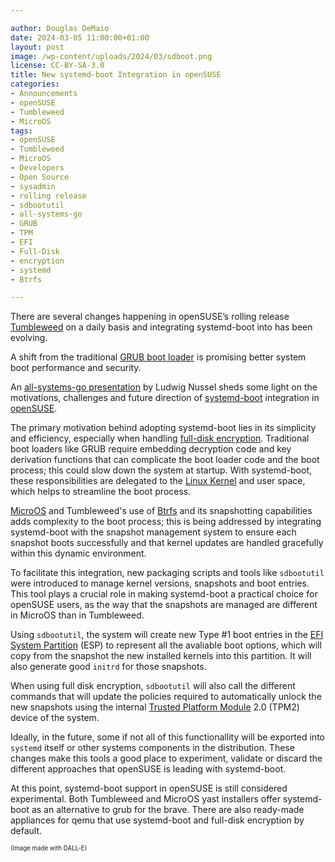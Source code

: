 ```yaml
---

author: Douglas DeMaio
date: 2024-03-05 11:00:00+01:00
layout: post
image: /wp-content/uploads/2024/03/sdboot.png
license: CC-BY-SA-3.0
title: New systemd-boot Integration in openSUSE
categories:
- Announcements
- openSUSE
- Tumbleweed
- MicroOS
tags:
- openSUSE
- Tumbleweed
- MicroOS
- Developers
- Open Source
- sysadmin
- rolling release
- sdbootutil
- all-systems-go
- GRUB
- TPM
- EFI
- Full-Disk
- encryption
- systemd
- Btrfs

---
```


There are several changes happening in openSUSE’s rolling release [Tumbleweed](https://get.opensuse.org/tumbleweed/) on a daily basis and integrating systemd-boot into has been evolving. 

A shift from the traditional [GRUB boot loader](https://www.gnu.org/software/grub/) is promising better system boot performance and security. 

An [all-systems-go presentation](https://youtu.be/drgo6pvn5hI?si=OiVQxMx3UpF_ku3Z) by Ludwig Nussel sheds some light on the motivations, challenges and future direction of [systemd-boot](https://github.com/systemd/systemd/tree/main/src/boot) integration in [openSUSE](https://get.opensuse.org/).

The primary motivation behind adopting systemd-boot lies in its simplicity and efficiency, especially when handling [full-disk encryption](https://en.wikipedia.org/wiki/Disk_encryption). Traditional boot loaders like GRUB require embedding decryption code and key derivation functions that can complicate the boot loader code and the boot process; this could slow down the system at startup. With systemd-boot, these responsibilities are delegated to the [Linux Kernel](https://www.kernel.org/) and user space, which helps to streamline the boot process.

[MicroOS](https://get.opensuse.org/microos/) and Tumbleweed's use of [Btrfs](https://btrfs.wiki.kernel.org) and its snapshotting capabilities adds complexity to the boot process; this is being addressed by integrating systemd-boot with the snapshot management system to ensure each snapshot boots successfully and that kernel updates are handled gracefully within this dynamic environment.

To facilitate this integration, new packaging scripts and tools like `sdbootutil` were introduced to manage kernel versions, snapshots and boot entries. This tool plays a crucial role in making systemd-boot a practical choice for openSUSE users, as the way that the snapshots are managed are different in MicroOS than in Tumbleweed.

Using `sdbootutil`, the system will create new Type #1 boot entries in the [EFI System Partition](https://en.wikipedia.org/wiki/EFI_system_partition) (ESP) to represent all the avaliable boot options, which will copy from the snapshot the new installed kernels into this partition.  It will also generate good `initrd` for those snapshots.

When using full disk encryption, `sdbootutil` will also call the different commands that will update the policies required to automatically unlock the new snapshots using the internal [Trusted Platform Module](https://en.wikipedia.org/wiki/Trusted_Platform_Module) 2.0 (TPM2) device of the system.

Ideally, in the future, some if not all of this functionallity will be exported into `systemd` itself or other systems components in the distribution. These changes make this tools a good place to experiment, validate or discard the different approaches that openSUSE is leading with systemd-boot.

At this point, systemd-boot support in openSUSE is still considered experimental. Both Tumbleweed and MicroOS yast installers offer systemd-boot as an alternative to grub for the brave. There are also ready-made appliances for qemu that use systemd-boot and full-disk encryption by default.

<sub><sup>(Image made with DALL-E)</sup></sub>

<meta name="openSUSE, Tumbleweed, Developers, sysadmin, user, Open Source, rolling release, tpm, full-disk, encryption, MicroOS, grub, qemu, btrfs" content="HTML,CSS,XML,JavaScript">


